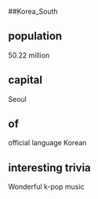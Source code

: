 ##Korea_South
## population
50.22 million

## capital
Seoul

 
## of
official language
Korean

## interesting trivia
Wonderful k-pop music


